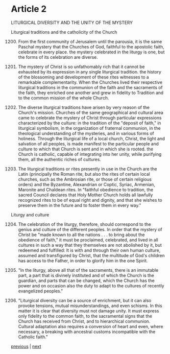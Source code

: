# Article 2

LITURGICAL DIVERSITY AND THE UNITY OF THE MYSTERY

Liturgical traditions and the catholicity of the Church

1200. From the first community of Jerusalem until the parousia, it is the same Paschal mystery that the Churches of God, faithful to the apostolic faith, celebrate in every place. the mystery celebrated in the liturgy is one, but the forms of its celebration are diverse.

1201. The mystery of Christ is so unfathomably rich that it cannot be exhausted by its expression in any single liturgical tradition. the history of the blossoming and development of these rites witnesses to a remarkable complementarity. When the Churches lived their respective liturgical traditions in the communion of the faith and the sacraments of the faith, they enriched one another and grew in fidelity to Tradition and to the common mission of the whole Church.

1202. The diverse liturgical traditions have arisen by very reason of the Church's mission. Churches of the same geographical and cultural area came to celebrate the mystery of Christ through particular expressions characterized by the culture: in the tradition of the "deposit of faith," in liturgical symbolism, in the organization of fraternal communion, in the theological understanding of the mysteries, and in various forms of holiness. Through the liturgical life of a local church, Christ, the light and salvation of all peoples, is made manifest to the particular people and culture to which that Church is sent and in which she is rooted. the Church is catholic, capable of integrating into her unity, while purifying them, all the authentic riches of cultures.

1203. The liturgical traditions or rites presently in use in the Church are the Latin (principally the Roman rite, but also the rites of certain local churches, such as the Ambrosian rite, or those of certain religious orders) and the Byzantine, Alexandrian or Coptic, Syriac, Armenian, Maronite and Chaldean rites. In "faithful obedience to tradition, the sacred Council declares that Holy Mother Church holds all lawfully recognized rites to be of equal right and dignity, and that she wishes to preserve them in the future and to foster them in every way."

Liturgy and culture

1204. The celebration of the liturgy, therefore, should correspond to the genius and culture of the different peoples. In order that the mystery of Christ be "made known to all the nations . . . to bring about the obedience of faith," it must be proclaimed, celebrated, and lived in all cultures in such a way that they themselves are not abolished by it, but redeemed and fulfilled: It is with and through their own human culture, assumed and transfigured by Christ, that the multitude of God's children has access to the Father, in order to glorify him in the one Spirit.

1205. "In the liturgy, above all that of the sacraments, there is an immutable part, a part that is divinely instituted and of which the Church is the guardian, and parts that can be changed, which the Church has the power and on occasion also the duty to adapt to the cultures of recently evangelized peoples."

1206. "Liturgical diversity can be a source of enrichment, but it can also provoke tensions, mutual misunderstandings, and even schisms. In this matter it is clear that diversity must not damage unity. It must express only fidelity to the common faith, to the sacramental signs that the Church has received from Christ, and to hierarchical communion. Cultural adaptation also requires a conversion of heart and even, where necessary, a breaking with ancestral customs incompatible with the Catholic faith."

[previous](https://github.com/Tenari/non-fiction/blob/master/catechism/__P3B.md) | [next](https://github.com/Tenari/non-fiction/blob/master/catechism/__P3D.md)